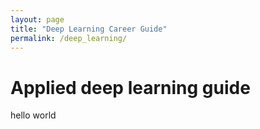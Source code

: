 ```yaml
---
layout: page
title: "Deep Learning Career Guide"
permalink: /deep_learning/
---
```



# Applied deep learning guide
hello world

